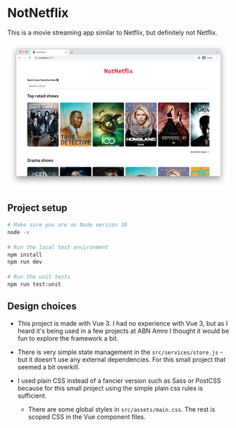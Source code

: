 # NotNetflix

This is a movie streaming app similar to Netflix, but definitely not Netflix.

![NotNetflix](public/not-netflix.png)


## Project setup
```sh
# Make sure you are on Node version 18
node -v

# Run the local test environment
npm install
npm run dev

# Run the unit tests
npm run test:unit
```

## Design choices

- This project is made with Vue 3. I had no experience with Vue 3, but as I heard it's being used in a few projects at ABN Amro I thought it would be fun to explore the framework a bit.

- There is very simple state management in the `src/services/store.js` - but it doesn't use any external dependencies. For this small project that seemed a bit overkill.

- I used plain CSS instead of a fancier version such as Sass or PostCSS because for this small project using the simple plain css rules is sufficient.
    - There are some global styles in `src/assets/main.css`. The rest is scoped CSS in the Vue component files.


